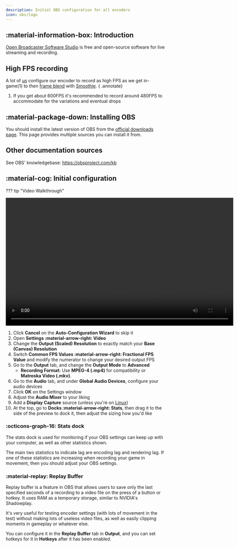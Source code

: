 ```yaml
---
description: Initial OBS configuration for all encoders
icon: obs/logo
---
```


## :material-information-box: Introduction
[Open Broadcaster Software Studio](https://obsproject.com) is free and open-source software for live streaming and recording.

## High FPS recording

A lot of [us](https://discord.gg/CTT) configure our encoder to record as high FPS as we get in-game(1) to then [frame blend](../smoothie/recipe.md#frame-blending) with [Smoothie](../smoothie/index.md).
{ .annotate}

1. If you get about 600FPS it's recommended to record around 480FPS to accommodate for the variations and eventual drops

## :material-package-down: Installing OBS

You should install the latest version of OBS from the [official downloads page](https://obsproject.com/download). This page provides multiple sources you can install it from.

## Other documentation sources

See OBS' knowledgebase: https://obsproject.com/kb

<!--
* Launch (CLI) Parameters: https://obsproject.com/kb/launch-parameters

this is linked in the page above anyway, i don't think it needs to be linked here
-->

## :material-cog: Initial configuration

??? tip "Video Walkthrough"
    <center>
        <video width="720" height="405" controls>
            <source id="mp4" src="../../assets/videos/video/obs/obs-initial-config.mp4" type="video/mp4">
        </video>
    </center>

1. Click **Cancel** on the **Auto-Configuration Wizard** to skip it
2. Open **Settings :material-arrow-right: Video**
3. Change the **Output (Scaled) Resolution** to exactly match your **Base (Canvas) Resolution**
4. Switch **Common FPS Values :material-arrow-right: Fractional FPS Value** and modify the numerator to change your desired output FPS
5. Go to the **Output** tab, and change the **Output Mode** to **Advanced**
    - **Recording Format:** Use **MPEG-4 (.mp4)** for compatibility or **Matroska Video (.mkv)**.
6. Go to the **Audio** tab, and under **Global Audio Devices**, configure your audio devices
7. Click **OK** on the Settings window
8. Adjust the **Audio Mixer** to your liking
9. Add a **Display Capture** source (unless you're on [Linux](linux/index.md))
10. At the top, go to **Docks :material-arrow-right: Stats**, then drag it to the side of the preview to dock it, then adjust the sizing how you'd like

### :octicons-graph-16: Stats dock
The stats dock is used for monitoring if your OBS settings can keep up with your computer, as well as other statistics shown.

The main two statistics to indicate lag are encoding lag and rendering lag. If one of these statistics are increasing when recording your game in movement, then you should adjust your OBS settings.

### :material-replay: Replay Buffer
Replay buffer is a feature in OBS that allows users to save only the last specified seconds of a recording to a video file on the press of a button or hotkey. It uses RAM as a temporary storage, similar to NVIDIA's Shadowplay.

It's very useful for testing encoder settings (with lots of movement in the test) without making lots of useless video files, as well as easily clipping moments in gameplay or whatever else.

You can configure it in the **Replay Buffer** tab in **Output**, and you can set hotkeys for it in **Hotkeys** after it has been enabled.